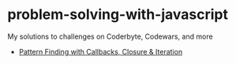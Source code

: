 # problem-solving-with-javascript
My solutions to challenges on Coderbyte, Codewars, and more
+ [Pattern Finding with Callbacks, Closure & Iteration](https://github.com/travisgorman/problem-solving-with-javascript/blob/master/Pattern%20Finding%20Algorithm.md)
